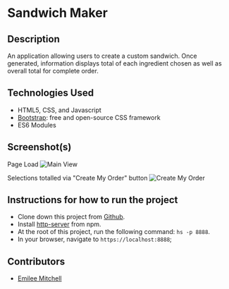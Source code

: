 # Sandwich Maker


## Description

An application allowing users to create a custom sandwich. Once generated, information displays total of each ingredient chosen as well as overall total for complete order.

## Technologies Used

* HTML5, CSS, and Javascript
* [Bootstrap](https://getbootstrap.com/): free and open-source CSS framework
* ES6 Modules


## Screenshot(s)

Page Load
![Main View]()

Selections totalled via "Create My Order" button
![Create My Order]()



## Instructions for how to run the project

* Clone down this project from [Github](https://github.com/gseals/sandwich-maker).
* Install [http-server](https://www.npmjs.com/package/http-server) from npm.
* At the root of this project, run the following command: `hs -p 8888`.
* In your browser, navigate to `https://localhost:8888`;

## Contributors

* [Emilee Mitchell](https://github.com/emileea)